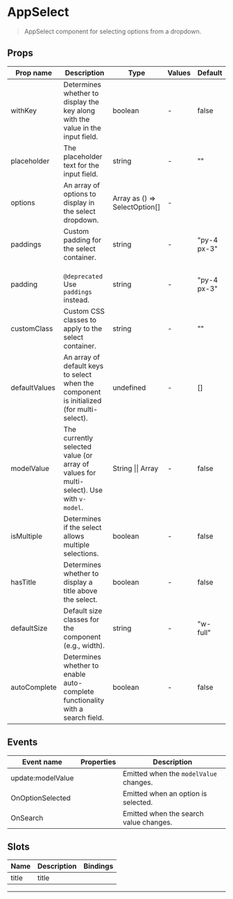 # AppSelect

> AppSelect component for selecting options from a dropdown.

## Props

| Prop name     | Description                                                                              | Type                             | Values | Default     |
| ------------- | ---------------------------------------------------------------------------------------- | -------------------------------- | ------ | ----------- |
| withKey       | Determines whether to display the key along with the value in the input field.           | boolean                          | -      | false       |
| placeholder   | The placeholder text for the input field.                                                | string                           | -      | ""          |
| options       | An array of options to display in the select dropdown.                                   | Array as () =&gt; SelectOption[] | -      |             |
| paddings      | Custom padding for the select container.                                                 | string                           | -      | "py-4 px-3" |
| padding       | <br/>`@deprecated` Use `paddings` instead.                                               | string                           | -      | "py-4 px-3" |
| customClass   | Custom CSS classes to apply to the select container.                                     | string                           | -      | ""          |
| defaultValues | An array of default keys to select when the component is initialized (for multi-select). | undefined                        | -      | []          |
| modelValue    | The currently selected value (or array of values for multi-select). Use with `v-model`.  | String \|\| Array                | -      | false       |
| isMultiple    | Determines if the select allows multiple selections.                                     | boolean                          | -      | false       |
| hasTitle      | Determines whether to display a title above the select.                                  | boolean                          | -      | false       |
| defaultSize   | Default size classes for the component (e.g., width).                                    | string                           | -      | "w-full"    |
| autoComplete  | Determines whether to enable auto-complete functionality with a search field.            | boolean                          | -      | false       |

## Events

| Event name        | Properties | Description                            |
| ----------------- | ---------- | -------------------------------------- |
| update:modelValue |            | Emitted when the `modelValue` changes. |
| OnOptionSelected  |            | Emitted when an option is selected.    |
| OnSearch          |            | Emitted when the search value changes. |

## Slots

| Name  | Description | Bindings |
| ----- | ----------- | -------- |
| title | title       |          |

---
